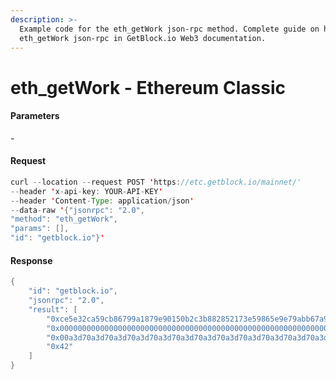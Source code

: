 ```yaml
---
description: >-
  Example code for the eth_getWork json-rpc method. Сomplete guide on how to use
  eth_getWork json-rpc in GetBlock.io Web3 documentation.
---
```


# eth\_getWork - Ethereum Classic

#### Parameters

\-

#### Request

```java
curl --location --request POST 'https://etc.getblock.io/mainnet/' 
--header 'x-api-key: YOUR-API-KEY' 
--header 'Content-Type: application/json' 
--data-raw '{"jsonrpc": "2.0",
"method": "eth_getWork",
"params": [],
"id": "getblock.io"}'
```

#### Response

```java
{
    "id": "getblock.io",
    "jsonrpc": "2.0",
    "result": [
        "0xce5e32ca59cb86799a1879e90150b2c3b882852173e59865e9e79abb67a9d636",
        "0x0000000000000000000000000000000000000000000000000000000000000000",
        "0x00a3d70a3d70a3d70a3d70a3d70a3d70a3d70a3d70a3d70a3d70a3d70a3d70a3",
        "0x42"
    ]
}
```
